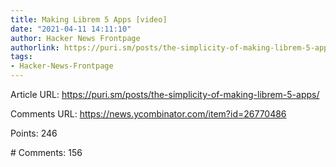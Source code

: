 ```yaml
---
title: Making Librem 5 Apps [video]
date: "2021-04-11 14:11:10"
author: Hacker News Frontpage
authorlink: https://puri.sm/posts/the-simplicity-of-making-librem-5-apps/
tags:
- Hacker-News-Frontpage
---
```


<p>Article URL: <a href="https://puri.sm/posts/the-simplicity-of-making-librem-5-apps/">https://puri.sm/posts/the-simplicity-of-making-librem-5-apps/</a></p>
<p>Comments URL: <a href="https://news.ycombinator.com/item?id=26770486">https://news.ycombinator.com/item?id=26770486</a></p>
<p>Points: 246</p>
<p># Comments: 156</p>
